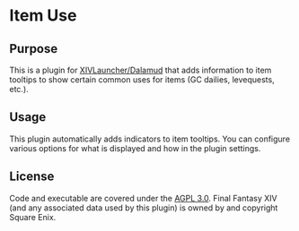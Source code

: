 # Item Use

## Purpose

This is a plugin for [XIVLauncher/Dalamud](https://github.com/goatcorp/FFXIVQuickLauncher) that adds information to item tooltips to show certain common uses for items (GC dailies, levequests, etc.).

## Usage
This plugin automatically adds indicators to item tooltips.  You can configure various options for what is displayed and how in the plugin settings.

## License
Code and executable are covered under the [AGPL 3.0](../LICENSE).  Final Fantasy XIV (and any associated data used by this plugin) is owned by and copyright Square Enix.
